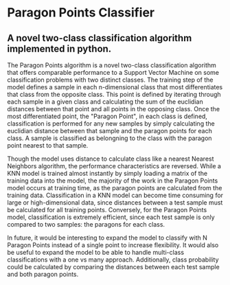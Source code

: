 # Paragon Points Classifier
## A novel two-class classification algorithm implemented in python.

The Paragon Points algorithm is a novel two-class classification algorithm that offers comparable performance to a Support Vector Machine on some classification problems with two distinct classes. The training step of the model defines a sample in each n-dimensional class that most differentiates that class from the opposite class. This point is defined by iterating through each sample in a given class and calculating the sum of the euclidian distances between that point and all points in the opposing class. Once the most differentiated point, the "Paragon Point", in each class is defined, classification is performed for any new samples by simply calculating the euclidian distance between that sample and the paragon points for each class. A sample is classified as belongning to the class with the paragon point nearest to that sample.

Though the model uses distance to calculate class like a nearest Nearest Neighbors algorithm, the performance characteristics are reversed. While a KNN model is trained almost instantly by simply loading a matrix of the training data into the model, the majority of the work in the Paragon Points model occurs at training time, as the paragon points are calculated from the training data. Classification in a KNN model can become time consuming for large or high-dimensional data, since distances between a test sample must be calculated for all training points. Conversely, for the Paragon Points model, classification is extremely efficient, since each test sample is only compared to two samples: the paragons for each class.

In future, it would be interesting to expand the model to classify with N Paragon Points instead of a single point to increase flexibility. It would also be useful to expand the model to be able to handle multi-class classifications with a one vs many approach. Additionally, class probability could be calculated by comparing the distances between each test sample and both paragon points.
